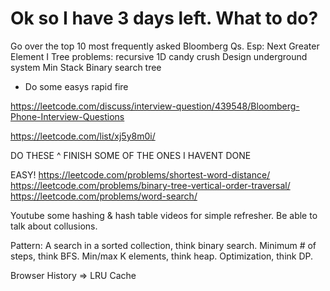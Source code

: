 

# Ok so I have 3 days left. What to do?


Go over the top 10 most frequently asked Bloomberg Qs.
Esp:
Next Greater Element I
Tree problems: recursive 
1D candy crush
Design underground system
Min Stack
Binary search tree
+ Do some easys rapid fire 

https://leetcode.com/discuss/interview-question/439548/Bloomberg-Phone-Interview-Questions 

https://leetcode.com/list/xj5y8m0i/ 

DO THESE ^ FINISH SOME OF THE ONES I HAVENT DONE

EASY! 
https://leetcode.com/problems/shortest-word-distance/
https://leetcode.com/problems/binary-tree-vertical-order-traversal/ 
https://leetcode.com/problems/word-search/ 


Youtube some hashing & hash table videos for simple refresher.
Be able to talk about collusions. 


Pattern:
A search in a sorted collection, think binary search. Minimum # of steps, think BFS. Min/max K elements, think heap. Optimization, think DP. 

Browser History => LRU Cache